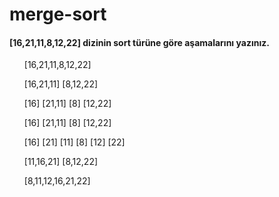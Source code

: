 # merge-sort

<h4> [16,21,11,8,12,22] dizinin sort türüne göre aşamalarını yazınız. </h4>
 <ul> [16,21,11,8,12,22] </ul>
 <ul> [16,21,11] [8,12,22] </ul>
 <ul> [16] [21,11] [8] [12,22] </ul>
 <ul> [16] [21,11] [8] [12,22] </ul>
 <ul> [16] [21] [11] [8] [12] [22] </ul>
 <ul> [11,16,21] [8,12,22] </ul>
 <ul> [8,11,12,16,21,22] </ul>
